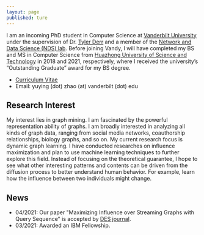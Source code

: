 ```yaml
---
layout: page
published: ture
---
```


I am an incoming PhD student in Computer Science at [Vanderbilt University](https://www.vanderbilt.edu/) under the supervision of Dr. [Tyler Derr](https://tylersnetwork.github.io/) and a member of the [Network and Data Science (NDS) lab](https://nds-vu.github.io/). Before joining Vandy, I will have completed my BS and MS in Computer Science from [Huazhong University of Science and Technology](https://www.hust.edu.cn/) in 2018 and 2021, respectively, where I received the university’s “Outstanding Graduate” award for my BS degree.

- [Curriculum Vitae](https://yuyingzhao.github.io/CV.pdf)
- Email: yuying (dot) zhao (at) vanderbilt (dot) edu

## **Research Interest**
My interest lies in graph mining. I am fascinated by the powerful representation ability of graphs. I am broadly interested in analyzing all kinds of graph data, ranging from social media networks, coauthorship relationships, biology graphs, and so on. My current research focus is dynamic graph learning. I have conducted researches on influence maximization and plan to use machine learning techniques to further explore this field. Instead of focusing on the theoretical guarantee, I hope to see what other interesting patterns and contents can be driven from the diffusion process to better understand human behavior. For example, learn how the influence between two individuals might change.

## **News**
- 04/2021: Our paper "Maximizing Influence over Streaming Graphs with Query Sequence" is accepted by [DES journal](https://www.springer.com/journal/41019).  
- 03/2021: Awarded an IBM Fellowship.

